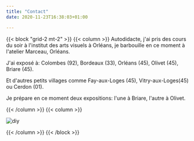 ```yaml
---
title: "Contact"
date: 2020-11-23T16:38:03+01:00

---
```


{{< block "grid-2 mt-2" >}}
{{< column >}}
Autodidacte, j'ai pris des cours du soir à l'institut des arts visuels à Orléans, je barbouille en ce moment à l'atelier Marceau, Orléans.

J'ai exposé à: Colombes (92), Bordeaux (33), Orléans (45), Olivet (45), Briare (45).

Et d'autres petits villages comme Fay-aux-Loges (45), Vitry-aux-Loges(45) ou Cerdon (01).

Je prépare en ce moment deux expositions: l'une à Briare, l'autre à Olivet.

{{< /column >}}
{{< column >}}

![diy](/images/pape.png)

{{< /column >}}
{{< /block >}}
